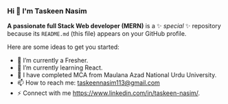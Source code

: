### Hi 👋 I'm Taskeen Nasim

**A passionate full Stack Web developer (MERN)** is a ✨ _special_ ✨ repository because its `README.md` (this file) appears on your GitHub profile.

Here are some ideas to get you started:

- 🔭 I’m currently a Fresher.
- 🌱 I’m currently learning React.
- 🌱 I have completed MCA from Maulana Azad National Urdu University.
- 📫 How to reach me: taskeennasim113@gmail.com
- ⚡ Connect with me https://www.linkedin.com/in/taskeen-nasim/.

